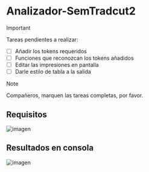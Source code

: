 # Analizador-SemTradcut2

> [!IMPORTANT]
> Tareas pendientes a realizar:

- [ ] Añadir los tokens requeridos
- [ ] Funciones que reconozcan los tokens añadidos
- [ ] Editar las impresiones en pantalla
- [ ] Darle estilo de tabla a la salida

> [!NOTE]
> Compañeros, marquen las tareas completas, por favor.
<!-- Para marcar elemento de la lista edita de "- [ ] " a "- [x]" -->

## Requisitos
![imagen](https://github.com/MBlml/Analizador-SemTradcut2/assets/101375005/5b761c3b-8439-4bba-a9a3-b6000f09862f)

## Resultados en consola
![imagen](https://github.com/MBlml/Analizador-SemTradcut2/assets/101375005/9674eb0e-8c46-42ce-953e-8c802c43d98d)

